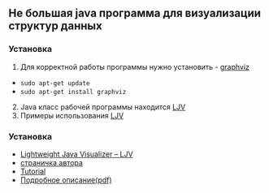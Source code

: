## Не большая java программа для визуализации структур данных

### Установка
1. Для корректной работы программы нужно установить - <a href="http://www.graphviz.org/">graphviz</a>
  - <code>sudo apt-get update</code>
  - <code>sudo apt-get install graphviz</code>
2. Java класс рабочей программы находится <a href="https://github.com/DenisPavlov/work_project/blob/master/src/main/java/links/tools/ljv/LJV.java">LJV</a>
3. Примеры использования <a href="https://github.com/DenisPavlov/work_project/blob/master/src/main/java/links/tools/ljv/">LJV</a>

### Установка
- <a href="https://www.cs.auckland.ac.nz/~j-hamer/LJV/TeacherIntro.html">Lightweight Java Visualizer – LJV</a>
- <a href="https://www.cs.auckland.ac.nz/~j-hamer/index.html#LJV">страничка автора</a>
- <a href="https://www.cs.auckland.ac.nz/~j-hamer/LJV/Tutorial.html">Tutorial</a>
- <a href="https://www.cs.auckland.ac.nz/~j-hamer/ACE04-paper.pdf">Подробное описание(pdf)</a>
